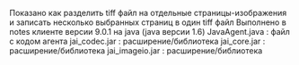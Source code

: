 Показано как разделить tiff файл на отдельные страницы-изображения и записать несколько выбранных страниц в один tiff файл
Выполнено в notes клиенте версии 9.0.1 на java (java версии 1.6)
JavaAgent.java : файл с кодом агента
jai_codec.jar : расширение/библиотека
jai_core.jar : расширение/библиотека
jai_imageio.jar : расширение/библиотека
